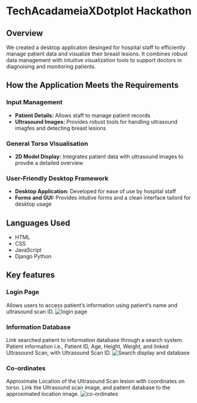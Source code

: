 # TechAcadameiaXDotplot Hackathon

## Overview
We created a desktop applicaton desinged for hospital staff to efficiently manage patient data and visualize their breast lesions. It combines robust data management with intuitive visualization tools to support doctors in diagnoising and monitoring patients.

## How the Application Meets the Requirements

### Input Management
* **Patient Details:** Allows staff to manage patient records
* **Ultrasound Images:** Provides robust tools for handling ultrasound imagfes and detecting breast lesions

### General Torso Visualisation
* **2D Model Display:** Integrates patient data with ultrasound images to provdie a detailed overview

### User-Friendly Desktop Framework
* **Desktop Application:** Developed for ease of use by hospital staff
* **Forms and GUI:** Provides intutive forms and a clean interface tailord for desktop usage

## Languages Used
* HTML
* CSS
* JavaScript
* Django Python

## Key features

### Login Page
Allows users to access patient’s information using  patient’s name and ultrasound scan ID. 
![login page](https://github.com/user-attachments/assets/2e491212-de44-435f-9404-a3b41ccd0224)

### Information Database
Link searched patient to information database through a search system. 
Patient information i.e., Patient ID, Age, Height, Weight, and linked Ultrasound Scan, with Ultrasound Scan ID. 
![Search   display and database](https://github.com/user-attachments/assets/29dcdabe-6d00-4cf1-a609-b17ffe38a6c5)

### Co-ordinates
Approximate Location of the  Ultrasound Scan lesion with coordinates  on torso. Link the  Ultrasound scan image, and patient database  to the approximated location image.
![co-ordinates](https://github.com/user-attachments/assets/eb04719e-a6b7-45c7-876c-6607ca60c394)
